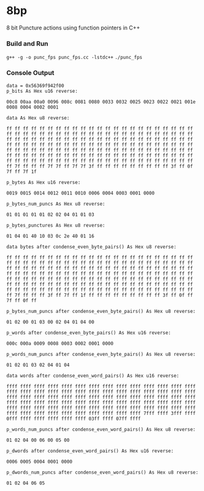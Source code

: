 # 8bp
8 bit Puncture actions using function pointers in C++

### Build and Run
`g++ -g -o punc_fps punc_fps.cc -lstdc++`
`./punc_fps`

### Console Output

    data = 0x56369f942f00
    p_bits As Hex u16 reverse:
    
    00c8 00aa 00a0 0096 008c 0081 0080 0033 0032 0025 0023 0022 0021 001e 0008 0004 0002 0001 
    
    data As Hex u8 reverse:
    
    ff ff ff ff ff ff ff ff ff ff ff ff ff ff ff ff ff ff ff ff ff ff ff ff ff ff ff ff ff ff ff ff ff ff ff ff ff ff ff ff ff ff ff ff ff ff ff ff ff ff ff ff ff ff ff ff ff ff ff ff ff ff ff ff ff ff ff ff ff ff ff ff ff ff ff ff ff ff ff ff ff ff ff ff ff ff ff ff ff ff ff ff ff ff ff ff ff ff ff ff ff ff ff ff ff ff ff ff ff ff ff ff ff ff ff ff ff ff ff ff ff ff ff ff ff ff ff ff ff ff ff ff ff ff ff ff ff ff ff ff ff ff ff ff ff ff ff ff ff ff ff ff ff ff ff ff ff ff ff ff ff ff 7f ff ff ff 7f 7f ff 7f 7f 3f ff ff ff ff ff ff ff ff ff 3f ff 0f 7f ff 7f 1f 
    
    p_bytes As Hex u16 reverse:
    
    0019 0015 0014 0012 0011 0010 0006 0004 0003 0001 0000 
    
    p_bytes_num_puncs As Hex u8 reverse:
    
    01 01 01 01 01 02 02 04 01 01 03 
    
    p_bytes_punctures As Hex u8 reverse:
    
    01 04 01 40 10 03 0c 2e 40 01 16 
    
    data bytes after condense_even_byte_pairs() As Hex u8 reverse:
    
    ff ff ff ff ff ff ff ff ff ff ff ff ff ff ff ff ff ff ff ff ff ff ff ff ff ff ff ff ff ff ff ff ff ff ff ff ff ff ff ff ff ff ff ff ff ff ff ff ff ff ff ff ff ff ff ff ff ff ff ff ff ff ff ff ff ff ff ff ff ff ff ff ff ff ff ff ff ff ff ff ff ff ff ff ff ff ff ff ff ff ff ff ff ff ff ff ff ff ff ff ff ff ff ff ff ff ff ff ff ff ff ff ff ff ff ff ff ff ff ff ff ff ff ff ff ff ff ff ff ff ff ff ff ff ff ff ff ff ff ff ff ff ff ff ff ff ff ff ff ff ff ff ff ff ff ff ff ff ff ff ff ff 7f ff ff ff 3f ff 7f ff 1f ff ff ff ff ff ff ff ff ff 3f ff 0f ff 7f ff 0f ff 
    
    p_bytes_num_puncs after condense_even_byte_pairs() As Hex u8 reverse:
    
    01 02 00 01 03 00 02 04 01 04 00 
    
    p_words after condense_even_byte_pairs() As Hex u16 reverse:
    
    000c 000a 0009 0008 0003 0002 0001 0000 
    
    p_words_num_puncs after condense_even_byte_pairs() As Hex u8 reverse:
    
    01 02 01 03 02 04 01 04 
    
    data words after condense_even_word_pairs() As Hex u16 reverse:
    
    ffff ffff ffff ffff ffff ffff ffff ffff ffff ffff ffff ffff ffff ffff ffff ffff ffff ffff ffff ffff ffff ffff ffff ffff ffff ffff ffff ffff ffff ffff ffff ffff ffff ffff ffff ffff ffff ffff ffff ffff ffff ffff ffff ffff ffff ffff ffff ffff ffff ffff ffff ffff ffff ffff ffff ffff ffff ffff ffff ffff ffff ffff ffff ffff ffff ffff ffff ffff ffff ffff ffff ffff ffff ffff ffff ffff ffff ffff ffff ffff 7fff ffff 3fff ffff 0fff ffff ffff ffff ffff ffff 03ff ffff 07ff ffff 
    
    p_words_num_puncs after condense_even_word_pairs() As Hex u8 reverse:
    
    01 02 04 00 06 00 05 00 
    
    p_dwords after condense_even_word_pairs() As Hex u16 reverse:
    
    0006 0005 0004 0001 0000 
    
    p_dwords_num_puncs after condense_even_word_pairs() As Hex u8 reverse:
    
    01 02 04 06 05 
